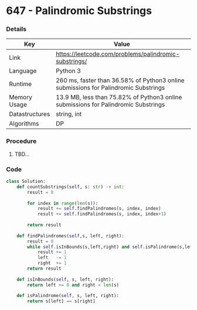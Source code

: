 # 647 - Palindromic Substrings

### Details

| Key | Value |
| --- | ----- |
| Link | https://leetcode.com/problems/palindromic-substrings/
| Language | Python 3
| Runtime | 260 ms, faster than 36.58% of Python3 online submissions for Palindromic Substrings
| Memory Usage | 13.9 MB, less than 75.82% of Python3 online submissions for Palindromic Substrings
| Datastructures | string, int
| Algorithms | DP

### Procedure

1. TBD...

### Code

```python
class Solution:
    def countSubstrings(self, s: str) -> int:
        result = 0
        
        for index in range(len(s)):
            result += self.findPalindromes(s, index, index)
            result += self.findPalindromes(s, index, index+1)
            
        return result
    
    def findPalindromes(self,s, left, right):
        result = 0
        while self.isInBounds(s,left,right) and self.isPalindrome(s,left,right):
            result += 1
            left   -= 1
            right  += 1
        return result
                    
    def isInBounds(self, s, left, right):
        return left >= 0 and right < len(s)
    
    def isPalindrome(self, s, left, right):
        return s[left] == s[right]

```

